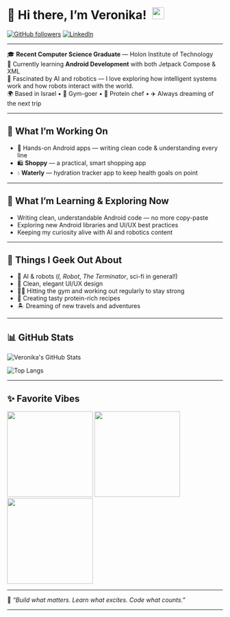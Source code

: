 # 👋 Hi there, I’m Veronika! &nbsp;<img src="https://media.giphy.com/media/hvRJCLFzcasrR4ia7z/giphy.gif" width="28">

[![GitHub followers](https://img.shields.io/github/followers/veronika8597?style=social)](https://github.com/veronika8597)
[![LinkedIn](https://img.shields.io/badge/LinkedIn-Connect-blue?logo=linkedin)](https://www.linkedin.com/in/veronika-kovalev-grobov-5a2a40178/)

---

🎓 **Recent Computer Science Graduate** — Holon Institute of Technology  
📱 Currently learning **Android Development** with both Jetpack Compose & XML  
🤖 Fascinated by AI and robotics — I love exploring how intelligent systems work and how robots interact with the world.    
🌍 Based in Israel • 💪 Gym-goer • 🍳 Protein chef • ✈️ Always dreaming of the next trip

---

## 🚧 What I’m Working On
- 📱 Hands-on Android apps — writing clean code & understanding every line
- 🛍️ **Shoppy** — a practical, smart shopping app   
- 💧 **Waterly** — hydration tracker app to keep health goals on point  

---


## 🧠 What I’m Learning & Exploring Now
- Writing clean, understandable Android code — no more copy-paste  
- Exploring new Android libraries and UI/UX best practices  
- Keeping my curiosity alive with AI and robotics content

---

## 🧠 Things I Geek Out About
- 🤖 AI & robots (*I, Robot*, *The Terminator*, sci-fi in general!)
- 🎨 Clean, elegant UI/UX design
- 🏋️‍♀️ Hitting the gym and working out regularly to stay strong  
- 🍳 Creating tasty protein-rich recipes  
- 🏝️ Dreaming of new travels and adventures  

---

## 📊 GitHub Stats

![Veronika's GitHub Stats](https://github-readme-stats.vercel.app/api?username=veronika8597&show_icons=true&theme=radical)

![Top Langs](https://github-readme-stats.vercel.app/api/top-langs/?username=veronika8597&layout=compact&theme=radical)

---

## ✨ Favorite Vibes

<img src="https://media.giphy.com/media/du3J3cXyzhj75IOgvA/giphy.gif" width="200"/> <img src="https://media.giphy.com/media/QssGEmpkyEOhBCb7e1/giphy.gif" width="200"/> <img src="https://media.giphy.com/media/xT0xeJpnrWC4XWblEk/giphy.gif" width="200"/>

---

🦾 *“Build what matters. Learn what excites. Code what counts.”*

---

<!---
veronika8597/veronika8597 is a ✨ special ✨ repository because its `README.md` (this file) appears on your GitHub profile.
You can click the Preview link to take a look at your changes.
--->
